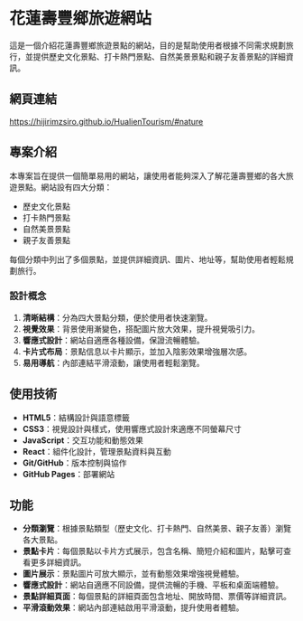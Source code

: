 # 花蓮壽豐鄉旅遊網站

這是一個介紹花蓮壽豐鄉旅遊景點的網站，目的是幫助使用者根據不同需求規劃旅行，並提供歷史文化景點、打卡熱門景點、自然美景景點和親子友善景點的詳細資訊。

## 網頁連結

https://hijirimzsiro.github.io/HualienTourism/#nature

## 專案介紹

本專案旨在提供一個簡單易用的網站，讓使用者能夠深入了解花蓮壽豐鄉的各大旅遊景點。網站設有四大分類：
- 歷史文化景點
- 打卡熱門景點
- 自然美景景點
- 親子友善景點

每個分類中列出了多個景點，並提供詳細資訊、圖片、地址等，幫助使用者輕鬆規劃旅行。

### 設計概念


1. **清晰結構**：分為四大景點分類，便於使用者快速瀏覽。
2. **視覺效果**：背景使用漸變色，搭配圖片放大效果，提升視覺吸引力。
3. **響應式設計**：網站自適應各種設備，保證流暢體驗。
4. **卡片式布局**：景點信息以卡片顯示，並加入陰影效果增強層次感。
5. **易用導航**：內部連結平滑滾動，讓使用者輕鬆瀏覽。



## 使用技術

- **HTML5**：結構設計與語意標籤
- **CSS3**：視覺設計與樣式，使用響應式設計來適應不同螢幕尺寸
- **JavaScript**：交互功能和動態效果
- **React**：組件化設計，管理景點資料與互動
- **Git/GitHub**：版本控制與協作
- **GitHub Pages**：部署網站

## 功能

- **分類瀏覽**：根據景點類型（歷史文化、打卡熱門、自然美景、親子友善）瀏覽各大景點。
- **景點卡片**：每個景點以卡片方式展示，包含名稱、簡短介紹和圖片，點擊可查看更多詳細資訊。
- **圖片展示**：景點圖片可放大顯示，並有動態效果增強視覺體驗。
- **響應式設計**：網站自適應不同設備，提供流暢的手機、平板和桌面端體驗。
- **景點詳細頁面**：每個景點的詳細頁面包含地址、開放時間、票價等詳細資訊。
- **平滑滾動效果**：網站內部連結啟用平滑滾動，提升使用者體驗。

